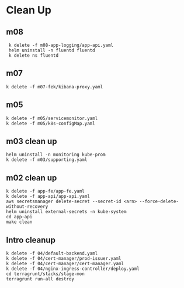 # Clean Up

## m08 

```
 k delete -f m08-app-logging/app-api.yaml
 helm uninstall -n fluentd fluentd
 k delete ns fluentd
```

## m07

```
k delete -f m07-fek/kibana-proxy.yaml
```

## m05

```
k delete -f m05/servicemonitor.yaml
k delete -f m05/k8s-configMap.yaml
```


## m03 clean up

```
helm uninstall -n monitoring kube-prom
k delete -f m03/supporting.yaml
```


## m02 clean up

```
k delete -f app-fe/app-fe.yaml 
k delete -f app-api/app-api.yaml
aws secretsmanager delete-secret --secret-id <arn> --force-delete-without-recovery
helm uninstall external-secrets -n kube-system
cd app-api
make clean 
```

## Intro cleanup

```
k delete -f 04/default-backend.yaml
k delete -f 04/cert-manager/prod-issuer.yaml
k delete -f 04/cert-manager/cert-manager.yaml
k delete -f 04/nginx-ingress-controller/deploy.yaml
cd terragrunt/stacks/stage-mon
terragrunt run-all destroy

```
